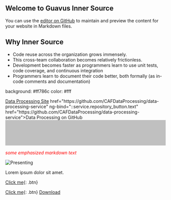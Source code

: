 ## Welcome to Guavus Inner Source 
You can use the [editor on GitHub](https://github.com/jyotsna-talwani-guavus/jyotsna-talwani-guavus.github.io/edit/master/README.md) to maintain and preview the content for your website in Markdown files.

## Why Inner Source

* Code reuse across the organization grows immensely.
* This cross-team collaboration becomes relatively frictionless. 
* Development becomes faster as programmers learn to use unit tests, code coverage, and continuous integration
* Programmers learn to document their code better, both formally (as in-code comments and documentation) 

background: #ff786c
color: #fff

<div class="link-button-container">
            <!-- ngIf: ::service.site_button --><a class="link-button ng-binding ng-scope" ng-if="::service.site_button" ng-href="http://techpubs.ggn.in.guavus.com/OnlineHelp/ReflexPlatform/Launch%20Dashboard/Index.html" ng-bind="::service.site_button.text" href=https://github.com/Guavus/tp-demo">Data Processing Site</a><!-- end ngIf: ::service.site_button -->
           href="https://github.com/CAFDataProcessing/data-processing-service" ng-bind="::service.repository_button.text" href="https://github.com/CAFDataProcessing/data-processing-service">Data Processing on GitHub</a><!-- end ngIf: ::service.repository_button -->
          </div>

<div style="background-color:rgb(192, 192, 192); text-align:center; vertical-align: middle; padding:40px 0;">

 </div>

<span style="color:red"> *some emphasized markdown text* </span>

![Presenting](https://www.google.co.in/url?sa=i&source=images&cd=&cad=rja&uact=8&ved=2ahUKEwjIm6DupJrcAhVKP48KHf10BQ4QjRx6BAgBEAU&url=https%3A%2F%2Fguavus.com%2Fproducts%2Fguavus-reflex-platform%2F&psig=AOvVaw3aFpx7xUZ1JrVrg5V_lXmI&ust=1531509816776388)


Lorem ipsum dolor sit amet.

[Click me](http://techpubs.ggn.in.guavus.com/OnlineHelp/ReflexPlatform/Launch%20Dashboard/Index.html){: .btn}

[Click me](https://github.com/Guavus/tp-demo){: .btn}
<a href="https://github.com/pages-themes/time-machine/zipball/master" class="download-button zip"><span>Download</span></a>

